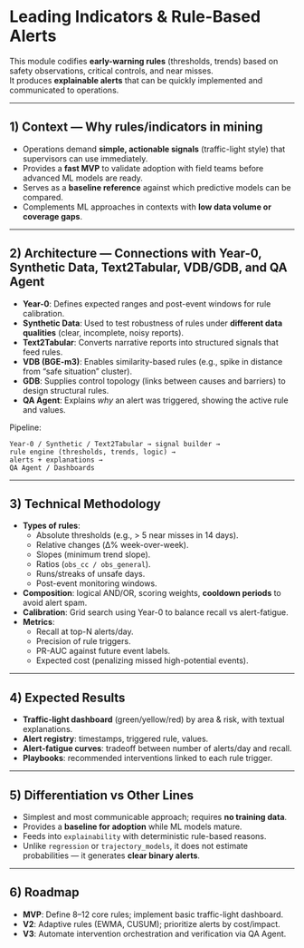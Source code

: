 # Leading Indicators & Rule-Based Alerts

This module codifies **early-warning rules** (thresholds, trends) based on safety observations, critical controls, and near misses.  
It produces **explainable alerts** that can be quickly implemented and communicated to operations.

---

## 1) Context — Why rules/indicators in mining
- Operations demand **simple, actionable signals** (traffic-light style) that supervisors can use immediately.  
- Provides a **fast MVP** to validate adoption with field teams before advanced ML models are ready.  
- Serves as a **baseline reference** against which predictive models can be compared.  
- Complements ML approaches in contexts with **low data volume or coverage gaps**.  

---

## 2) Architecture — Connections with Year-0, Synthetic Data, Text2Tabular, VDB/GDB, and QA Agent
- **Year-0**: Defines expected ranges and post-event windows for rule calibration.  
- **Synthetic Data**: Used to test robustness of rules under **different data qualities** (clear, incomplete, noisy reports).  
- **Text2Tabular**: Converts narrative reports into structured signals that feed rules.  
- **VDB (BGE-m3)**: Enables similarity-based rules (e.g., spike in distance from “safe situation” cluster).  
- **GDB**: Supplies control topology (links between causes and barriers) to design structural rules.  
- **QA Agent**: Explains *why* an alert was triggered, showing the active rule and values.  

Pipeline:
```
Year-0 / Synthetic / Text2Tabular → signal builder →
rule engine (thresholds, trends, logic) →
alerts + explanations →
QA Agent / Dashboards
```

---

## 3) Technical Methodology
- **Types of rules**:  
  - Absolute thresholds (e.g., > 5 near misses in 14 days).  
  - Relative changes (Δ% week-over-week).  
  - Slopes (minimum trend slope).  
  - Ratios (`obs_cc / obs_general`).  
  - Runs/streaks of unsafe days.  
  - Post-event monitoring windows.  
- **Composition**: logical AND/OR, scoring weights, **cooldown periods** to avoid alert spam.  
- **Calibration**: Grid search using Year-0 to balance recall vs alert-fatigue.  
- **Metrics**:  
  - Recall at top-N alerts/day.  
  - Precision of rule triggers.  
  - PR-AUC against future event labels.  
  - Expected cost (penalizing missed high-potential events).  

---

## 4) Expected Results
- **Traffic-light dashboard** (green/yellow/red) by area & risk, with textual explanations.  
- **Alert registry**: timestamps, triggered rule, values.  
- **Alert-fatigue curves**: tradeoff between number of alerts/day and recall.  
- **Playbooks**: recommended interventions linked to each rule trigger.  

---

## 5) Differentiation vs Other Lines
- Simplest and most communicable approach; requires **no training data**.  
- Provides a **baseline for adoption** while ML models mature.  
- Feeds into `explainability` with deterministic rule-based reasons.  
- Unlike `regression` or `trajectory_models`, it does not estimate probabilities — it generates **clear binary alerts**.  

---

## 6) Roadmap
- **MVP**: Define 8–12 core rules; implement basic traffic-light dashboard.  
- **V2**: Adaptive rules (EWMA, CUSUM); prioritize alerts by cost/impact.  
- **V3**: Automate intervention orchestration and verification via QA Agent.  
